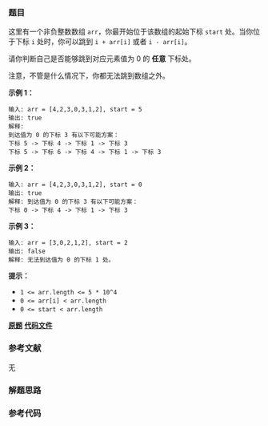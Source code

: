 ### 题目
这里有一个非负整数数组 `arr`，你最开始位于该数组的起始下标 `start` 处。当你位于下标 `i` 处时，你可以跳到 `i + arr[i]` 或者
`i - arr[i]`。

请你判断自己是否能够跳到对应元素值为 0 的 **任意** 下标处。

注意，不管是什么情况下，你都无法跳到数组之外。



**示例 1：**

    
    
    输入: arr = [4,2,3,0,3,1,2], start = 5
    输出: true
    解释:
    到达值为 0 的下标 3 有以下可能方案： 
    下标 5 -> 下标 4 -> 下标 1 -> 下标 3 
    下标 5 -> 下标 6 -> 下标 4 -> 下标 1 -> 下标 3 
    

**示例 2：**

    
    
    输入: arr = [4,2,3,0,3,1,2], start = 0
    输出: true 
    解释: 到达值为 0 的下标 3 有以下可能方案： 
    下标 0 -> 下标 4 -> 下标 1 -> 下标 3
    

**示例 3：**

    
    
    输入: arr = [3,0,2,1,2], start = 2
    输出: false
    解释: 无法到达值为 0 的下标 1 处。 
    



**提示：**

  * `1 <= arr.length <= 5 * 10^4`
  * `0 <= arr[i] < arr.length`
  * `0 <= start < arr.length`

 **[原题](https://leetcode-cn.com/problems/jump-game-iii/)**    **[代码文件]()**


### 参考文献
无

### 解题思路




### 参考代码

```go


```




